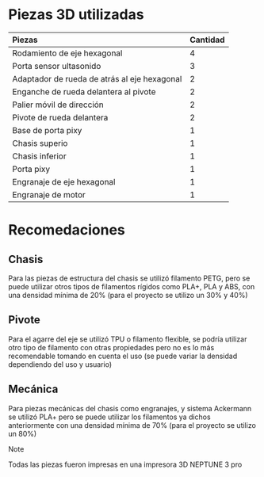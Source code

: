 # Piezas 3D utilizadas

| Piezas | Cantidad |
| :--- | --- |
| Rodamiento de eje hexagonal | 4 |
| Porta sensor ultasonido | 3 |
| Adaptador de rueda de atrás al eje hexagonal | 2 |
| Enganche de rueda delantera al pivote | 2 |
| Palier móvil de dirección | 2 |
| Pivote de rueda delantera | 2 |
| Base de porta pixy | 1 |
| Chasis superio | 1 |
| Chasis inferior | 1 |
| Porta pixy | 1 |
| Engranaje de eje hexagonal | 1 |
| Engranaje de motor | 1 |

# Recomedaciones

## Chasis
Para las piezas de estructura del chasis se utilizó filamento PETG, pero se puede utilizar otros tipos de filamentos rígidos como PLA+, PLA y ABS, con una densidad mínima de 20% (para el proyecto se utilizo un 30% y 40%)

## Pivote
Para el agarre del eje se utilizó TPU o filamento flexible, se podría utilizar otro tipo de filamento con otras propiedades pero no es lo más recomendable tomando en cuenta el uso (se puede variar la densidad dependiendo del uso y usuario)

## Mecánica
Para piezas mecánicas del chasis como engranajes, y sistema Ackermann se utilizó PLA+ pero se puede utilizar los filamentos ya dichos anteriormente con una densidad mínima de 70% (para el proyecto se utilizo un 80%)

>[!NOTE]
>Todas las piezas fueron impresas en una impresora 3D NEPTUNE 3 pro

